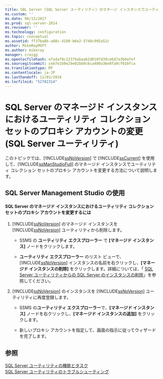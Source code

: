 ```yaml
---
title: SQL Server (SQL Server ユーティリティ) のマネージ インスタンスでユーティリティ コレクションのプロキシ アカウントの設定の変更 |Microsoft Docs
ms.custom: ''
ms.date: 06/13/2017
ms.prod: sql-server-2014
ms.reviewer: ''
ms.technology: configuration
ms.topic: conceptual
ms.assetid: ff37ba8b-a08c-4109-b6e2-5748c995a52c
author: MikeRayMSFT
ms.author: mikeray
manager: craigg
ms.openlocfilehash: efa4af0c12379abaab2d810fd39ce6d7a3b0afef
ms.sourcegitcommit: ceb7e1b9e29e02bb0c6ca400a36e0fa9cf010fca
ms.translationtype: MT
ms.contentlocale: ja-JP
ms.lasthandoff: 12/03/2018
ms.locfileid: "52782314"
---
```

# <a name="change-the-proxy-account-for-the-utility-collection-set-on-a-managed-instance-of-sql-server-sql-server-utility"></a>SQL Server のマネージド インスタンスにおけるユーティリティ コレクション セットのプロキシ アカウントの変更 (SQL Server ユーティリティ)
  このトピックでは、[!INCLUDE[ssNoVersion](../../includes/ssnoversion-md.md)] で [!INCLUDE[ssCurrent](../../includes/sscurrent-md.md)] を使用して、[!INCLUDE[ssManStudioFull](../../includes/ssmanstudiofull-md.md)] のマネージド インスタンスでユーティリティ コレクション セットのプロキシ アカウントを変更する方法について説明します。  
  
##  <a name="SSMSProcedure"></a> SQL Server Management Studio の使用  
  
#### <a name="to-change-the-proxy-account-for-the-utility-collection-set-on-a-managed-instance-of-sql-server"></a>SQL Server のマネージド インスタンスにおけるユーティリティ コレクション セットのプロキシ アカウントを変更するには  
  
1.  [!INCLUDE[ssNoVersion](../../includes/ssnoversion-md.md)] のマネージド インスタンスを [!INCLUDE[ssNoVersion](../../includes/ssnoversion-md.md)] ユーティリティから削除します。  
  
    -   SSMS の **ユーティリティ エクスプローラー** で **[マネージド インスタンス]** ノードをクリックします。  
  
    -   **ユーティリティ エクスプローラー** のリスト ビューで、[!INCLUDE[ssNoVersion](../../includes/ssnoversion-md.md)] インスタンスの名前を右クリックし、**[マネージド インスタンスの削除]** をクリックします。詳細については、「 [SQL Server ユーティリティからの SQL Server のインスタンスの削除](remove-an-instance-of-sql-server-from-the-sql-server-utility.md)」を参照してください。  
  
2.  [!INCLUDE[ssNoVersion](../../includes/ssnoversion-md.md)] のインスタンスを [!INCLUDE[ssNoVersion](../../includes/ssnoversion-md.md)] ユーティリティに再度登録します。  
  
    -   SSMS の**ユーティリティ エクスプローラー**で、**[マネージド インスタンス]** ノードを右クリックし、**[マネージド インスタンスの追加]** をクリックします。  
  
    -   新しいプロキシ アカウントを指定して、画面の指示に従ってウィザードを完了します。  
  
## <a name="see-also"></a>参照  
 [SQL Server ユーティリティの機能とタスク](sql-server-utility-features-and-tasks.md)   
 [SQL Server ユーティリティのトラブルシューティング](../../database-engine/troubleshoot-the-sql-server-utility.md)  
  
  
